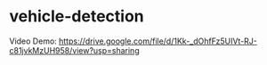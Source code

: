 # vehicle-detection

Video Demo: https://drive.google.com/file/d/1Kk-_dOhfFz5UIVt-RJ-c81jvkMzUH958/view?usp=sharing
